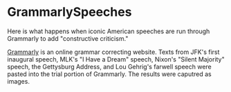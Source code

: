 GrammarlySpeeches
=================

Here is what happens when iconic American speeches are run through Grammarly to add "constructive criticism."

[Grammarly](http://www.grammarly.com) is an online grammar correcting website. Texts from JFK's first inaugural speech, MLK's "I Have a Dream" speech, Nixon's "Silent Majority" speech, the Gettysburg Address, and Lou Gehrig's farwell speech were pasted into the trial portion of Grammarly. The results were caputred as images.
